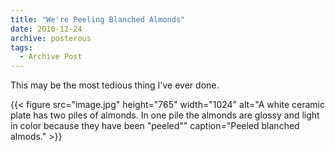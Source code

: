 ```yaml
---
title: "We're Peeling Blanched Almonds"
date: 2010-12-24
archive: posterous
tags: 
  - Archive Post
---
```


This may be the most tedious thing I've ever done.

{{< figure 
	src="image.jpg" 
	height="765" 
	width="1024" 
	alt="A white ceramic plate has two piles of almonds. In one pile the almonds are glossy and light in color because they have been \"peeled\"" 
	caption="Peeled blanched almods." >}}